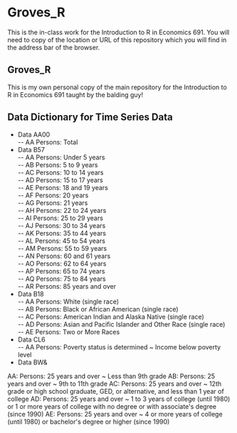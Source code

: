 # Groves_R
This is the in-class work for the Introduction to R in Economics 691. You will need to copy of the location or URL of this repository which you will find in the address bar of the browser.

## Groves_R
This is my own personal copy of the main repository for the Introduction to R in Economics 691 taught by the balding guy!


## Data Dictionary for Time Series Data

- Data AA00  
-- AA    Persons: Total
- Data B57  
-- AA    Persons: Under 5 years            
-- AB    Persons: 5 to 9 years            
-- AC    Persons: 10 to 14 years           
-- AD    Persons: 15 to 17 years           
-- AE    Persons: 18 and 19 years          
-- AF    Persons: 20 years                 
-- AG    Persons: 21 years                 
-- AH    Persons: 22 to 24 years           
-- AI    Persons: 25 to 29 years           
-- AJ    Persons: 30 to 34 years          
-- AK    Persons: 35 to 44 years          
-- AL    Persons: 45 to 54 years          
-- AM    Persons: 55 to 59 years          
-- AN    Persons: 60 and 61 years         
-- AO    Persons: 62 to 64 years          
-- AP    Persons: 65 to 74 years          
-- AQ    Persons: 75 to 84 years          
-- AR    Persons: 85 years and over       
- Data B18  
-- AA    Persons: White (single race)                                            
-- AB    Persons: Black or African American (single race)                        
-- AC    Persons: American Indian and Alaska Native (single race)                
-- AD    Persons: Asian and Pacific Islander and Other Race (single race)        
-- AE    Persons: Two or More Races                                              
- Data CL6  
-- AA    Persons: Poverty status is determined ~ Income below poverty level       
- Data BW&  

AA: Persons: 25 years and over ~ Less than 9th grade
AB: Persons: 25 years and over ~ 9th to 11th grade
AC: Persons: 25 years and over ~ 12th grade or high school graduate, GED, or alternative, and less than 1 year of college
AD: Persons: 25 years and over ~ 1 to 3 years of college (until 1980) or 1 or more years of college with no degree or with associate's degree (since 1990)
AE: Persons: 25 years and over ~ 4 or more years of college (until 1980) or bachelor's degree or higher (since 1990)
 

